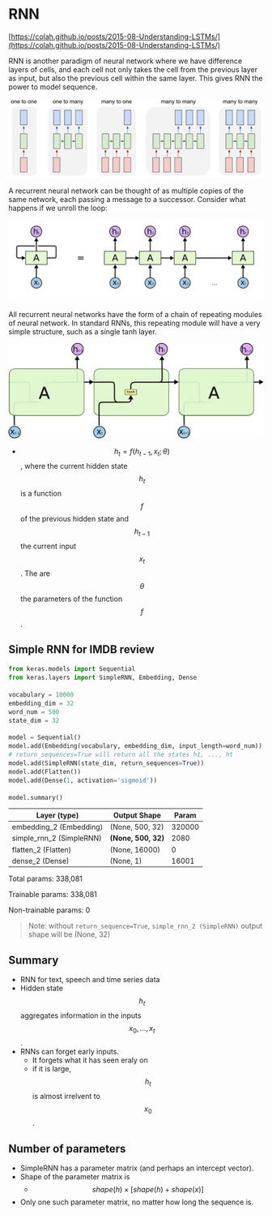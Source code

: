 # RNN

[https://colah.github.io/posts/2015-08-Understanding-LSTMs/](https://colah.github.io/posts/2015-08-Understanding-LSTMs/)

RNN is another paradigm of neural network where we have difference layers of cells, and each cell not only takes the cell from the previous layer as input, but also the previous cell within the same layer. This gives RNN the power to model sequence.

![RNN](<../.gitbook/assets/rnn (1).jpeg>)

A recurrent neural network can be thought of as multiple copies of the same network, each passing a message to a successor. Consider what happens if we unroll the loop:

![An unrolled recurrent neural network.](<../.gitbook/assets/rnn1 (1).png>)

All recurrent neural networks have the form of a chain of repeating modules of neural network. In standard RNNs, this repeating module will have a very simple structure, such as a single tanh layer.

![](<../.gitbook/assets/rnn-2 (1).png>)

* $$h_{t} = f(h_{t-1}, x_{t}; \theta)$$, where the current hidden state $$h_{t}$$ is a function $$f$$ of the previous hidden state and $$h_{t - 1}$$ the current input $$x_{t}$$. The are $$\theta$$ the parameters of the function $$f$$.

## Simple RNN for IMDB review

```python
from keras.models import Sequential
from keras.layers import SimpleRNN, Embedding, Dense

vocabulary = 10000
embedding_dim = 32
word_num = 500
state_dim = 32

model = Sequential()
model.add(Embedding(vocabulary, embedding_dim, input_length=word_num))
# return_sequences=True will return all the states h1, ..., ht
model.add(SimpleRNN(state_dim, return_sequences=True))
model.add(Flatten())
model.add(Dense(1, activation='sigmoid'))

model.summary()
```

| Layer (type)               | Output Shape        | Param  |
| -------------------------- | ------------------- | ------ |
| embedding\_2 (Embedding)   | (None, 500, 32)     | 320000 |
| simple\_rnn\_2 (SimpleRNN) | **(None, 500, 32)** | 2080   |
| flatten\_2 (Flatten)       | (None, 16000)       | 0      |
| dense\_2 (Dense)           | (None, 1)           | 16001  |

Total params: 338,081

Trainable params: 338,081

Non-trainable params: 0

> Note: without `return_sequence=True`, `simple_rnn_2 (SimpleRNN)` output shape will be (None, 32)

## Summary

* RNN for text, speech and time series data
* Hidden state $$h_t$$ aggregates information in the inputs $$x_0,...,x_t$$.
* RNNs can forget early inputs.
  * It forgets what it has seen eraly on
  * if it is large, $$h_t$$ is almost irrelvent to $$x_0$$.

## Number of parameters

* SimpleRNN has a parameter matrix (and perhaps an intercept vector).
* Shape of the parameter matrix is
  * $$shape(h) \times [shape(h)+shape(x)]$$
* Only one such parameter matrix, no matter how long the sequence is.

